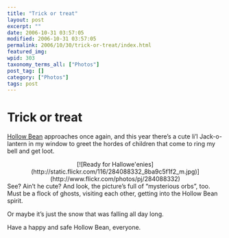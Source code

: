 ```yaml
---
title: "Trick or treat"
layout: post
excerpt: ""
date: 2006-10-31 03:57:05
modified: 2006-10-31 03:57:05
permalink: 2006/10/30/trick-or-treat/index.html
featured_img: 
wpid: 303
taxonomy_terms_all: ["Photos"]
post_tag: []
category: ["Photos"]
tags: post
---
```


# Trick or treat

[Hollow Bean](http://www.patrickjohanneson.com/deardiary/2005/10/31/explain-said-the-interrogation-machine/) approaches once again, and this year there’s a cute li’l Jack-o-lantern in my window to greet the hordes of children that come to ring my bell and get loot.

<div align="center">[![Ready for Hallowe'enies](http://static.flickr.com/116/284088332_8ba9c5f1f2_m.jpg)](http://www.flickr.com/photos/pj/284088332)</div>See? Ain’t he cute? And look, the picture’s full of “mysterious orbs”, too. Must be a flock of ghosts, visiting each other, getting into the Hollow Bean spirit.

Or maybe it’s just the snow that was falling all day long.

Have a happy and safe Hollow Bean, everyone.